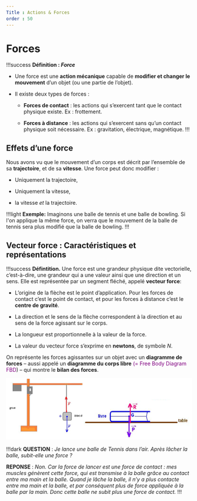 ```yaml
---
Title : Actions & Forces
order : 50
---
```


# Forces
!!!success **Définition : *Force***

- Une force est une **action mécanique** capable de **modifier et
  changer le mouvement** d’un objet (ou une partie de l’objet).

- Il existe deux types de forces :

  - **Forces de contact** : les actions qui s’exercent tant que le
    contact physique existe. Ex : frottement.

  - **Forces à distance** : les actions qui s’exercent sans qu’un
    contact physique soit nécessaire. Ex : gravitation, électrique,
    magnétique.
!!!

## Effets d’une force

Nous avons vu que le mouvement d’un corps est décrit par l’ensemble de sa **trajectoire**, et de sa **vitesse**. Une force peut donc modifier :

- Uniquement la trajectoire,

- Uniquement la vitesse,

- la vitesse *et* la trajectoire.

!!!light **Exemple:** Imaginons une balle de tennis et une balle de bowling. Si l'on applique la même force, on verra que le mouvement de la balle de tennis sera plus modifié que la balle de bowling.
!!!

## Vecteur force : Caractéristiques et représentations

!!!success **Défintition.**
Une force est une grandeur physique dite vectorielle, c’est-à-dire, une grandeur qui a une valeur ainsi que une direction et un sens. Elle est représentée par un segment fléché, appelé **vecteur force**:

- L’origine de la flèche est le point d’application. Pour les forces de contact c’est le point de contact, et pour les forces à distance c’est le **centre de gravité**.

- La direction et le sens de la flèche correspondent à la direction et au sens de la force agissant sur le corps.

- La longueur est proportionnelle à la valeur de la force.

- La valeur du vecteur force s’exprime en **newtons**, de symbole $N$.

On représente les forces agissantes sur un objet avec un **diagramme de forces** – aussi appelé un **diagramme du corps libre**
<span style="color: purple">(= Free Body Diagram FBD</span>) – qui
montre le **bilan des forces**.

![Deux exemples de diagramme de bilan des forces](../img/6/fbd.png)

!!!dark 
**QUESTION** : *Je lance une balle de Tennis dans l’air. Après lâcher la balle, subit-elle une force ?*

**REPONSE** : *Non. Car la force de lancer est une force de contact :
mes muscles génèrent cette force, qui est transmise à la balle grâce au contact entre ma main et la balle. Quand je lâche la balle, il n’y a plus contacte entre ma main et la balle, et par conséquent plus de force
appliquée à la balle par la main. Donc cette balle ne subit plus une force de contact.*
!!!

